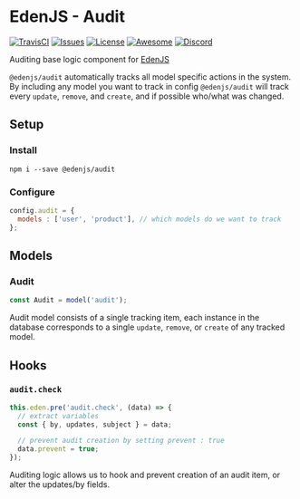 # EdenJS - Audit
[![TravisCI](https://travis-ci.com/eden-js/audit.svg?branch=master)](https://travis-ci.com/eden-js/audit)
[![Issues](https://img.shields.io/github/issues/eden-js/audit.svg)](https://github.com/eden-js/audit/issues)
[![License](https://img.shields.io/badge/license-MIT-blue.svg)](https://github.com/eden-js/audit)
[![Awesome](https://img.shields.io/badge/awesome-true-green.svg)](https://github.com/eden-js/audit)
[![Discord](https://img.shields.io/discord/583845970433933312.svg)](https://discord.gg/5u3f3up)

Auditing base logic component for [EdenJS](https://github.com/edenjs-cli)

`@edenjs/audit` automatically tracks all model specific actions in the system. By including any model you want to track in config `@edenjs/audit` will track every `update`, `remove`, and `create`, and if possible who/what was changed.

## Setup

### Install

```
npm i --save @edenjs/audit
```

### Configure

```js
config.audit = {
  models : ['user', 'product'], // which models do we want to track
};
```

## Models

### Audit

```js
const Audit = model('audit');
```

Audit model consists of a single tracking item, each instance in the database corresponds to a single `update`, `remove`, or `create` of any tracked model.

## Hooks

### `audit.check`

```js
this.eden.pre('audit.check', (data) => {
  // extract variables
  const { by, updates, subject } = data;

  // prevent audit creation by setting prevent : true
  data.prevent = true;
});
```

Auditing logic allows us to hook and prevent creation of an audit item, or alter the updates/by fields.